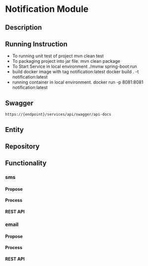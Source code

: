 # Notification Module
## Description
## Running Instruction
   - To running unit test of project
   mvn clean test
   - To packaging project into jar file.
   mvn clean package
   - To Start Service in local environment
   ./mvnw spring-boot:run
   - build docker image with tag notification:latest
   docker build . -t notification:latest
   - running container in local environment.
   docker run -p 8081:8081 notification:latest

## Swagger
    https://{endpoint}/services/api/swagger/api-docs
## Entity

## Repository

## Functionality
### sms
#### Propose

#### Process

#### REST API

### email
#### Propose

#### Process

#### REST API